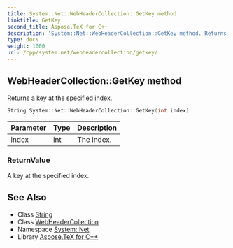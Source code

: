 ```yaml
---
title: System::Net::WebHeaderCollection::GetKey method
linktitle: GetKey
second_title: Aspose.TeX for C++
description: 'System::Net::WebHeaderCollection::GetKey method. Returns a key at the specified index in C++.'
type: docs
weight: 1000
url: /cpp/system.net/webheadercollection/getkey/
---
```

## WebHeaderCollection::GetKey method


Returns a key at the specified index.

```cpp
String System::Net::WebHeaderCollection::GetKey(int index)
```


| Parameter | Type | Description |
| --- | --- | --- |
| index | int | The index. |

### ReturnValue

A key at the specified index.

## See Also

* Class [String](../../../system/string/)
* Class [WebHeaderCollection](../)
* Namespace [System::Net](../../)
* Library [Aspose.TeX for C++](../../../)
